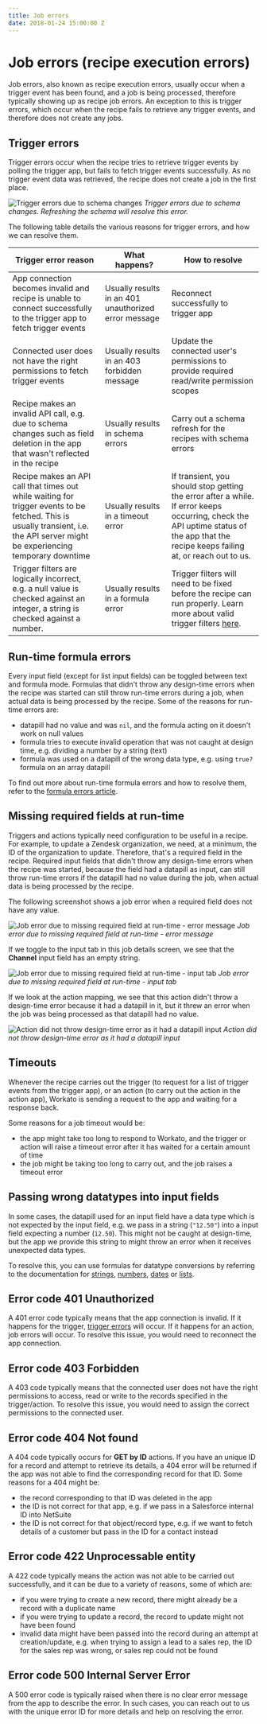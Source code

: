 ```yaml
---
title: Job errors
date: 2018-01-24 15:00:00 Z
---
```


# Job errors (recipe execution errors)
Job errors, also known as recipe execution errors, usually occur when a trigger event has been found, and a job is being processed, therefore typically showing up as recipe job errors. An exception to this is trigger errors, which occur when the recipe fails to retrieve any trigger events, and therefore does not create any jobs.

## Trigger errors
Trigger errors occur when the recipe tries to retrieve trigger events by polling the trigger app, but fails to fetch trigger events successfully. As no trigger event data was retrieved, the recipe does not create a job in the first place.

![Trigger errors due to schema changes](/assets/images/troubleshooting/trigger-errors.gif)
*Trigger errors due to schema changes. Refreshing the schema will resolve this error.*

The following table details the various reasons for trigger errors, and how we can resolve them.

| Trigger error reason                                                                                                                                                            | What happens?                                    | How to resolve                                                                                                                                                                         |
|---------------------------------------------------------------------------------------------------------------------------------------------------------------------------------|--------------------------------------------------|----------------------------------------------------------------------------------------------------------------------------------------------------------------------------------------|
| App connection becomes invalid and recipe is unable to connect successfully to the trigger app to fetch trigger events                                                          | Usually results in an 401 unauthorized error message | Reconnect successfully to trigger app                                                                                                                                                  |
| Connected user does not have the right permissions to fetch trigger events                                                                                                      | Usually results in an 403 forbidden message | Update the connected user's permissions to provide required read/write permission scopes                                                                                               |
| Recipe makes an invalid API call, e.g. due to schema changes such as field deletion in the app that wasn't reflected in the recipe                                              | Usually results in schema errors                 | Carry out a schema refresh for the recipes with schema errors                                                                                                                          |
| Recipe makes an API call that times out while waiting for trigger events to be fetched. This is usually transient, i.e. the API server might be experiencing temporary downtime | Usually results in a timeout error               | If transient, you should stop getting the error after a while.  If error keeps occurring, check the API uptime status of the app that the recipe keeps failing at, or reach out to us. |
| Trigger filters are logically incorrect, e.g. a null value is checked against an integer, a string is checked against a number.                                                 | Usually results in a formula error               | Trigger filters will need to be fixed before the recipe can run properly. Learn more about valid trigger filters [here](/features/if-conditions.md).                                   |

## Run-time formula errors
Every input field (except for list input fields) can be toggled between text and formula mode. Formulas that didn't throw any design-time errors when the recipe was started can still throw run-time errors during a job, when actual data is being processed by the recipe. Some of the reasons for run-time errors are:
- datapill had no value and was `nil`, and the formula acting on it doesn't work on null values
- formula tries to execute invalid operation that was not caught at design time, e.g. dividing a number by a string (text)
- formula was used on a datapill of the wrong data type, e.g. using `true?` formula on an array datapill

To find out more about run-time formula errors and how to resolve them, refer to the [formula errors article](/recipes/formula-errors.md#formula-errors).

## Missing required fields at run-time
Triggers and actions typically need configuration to be useful in a recipe. For example, to update a Zendesk organization, we need, at a minimum, the ID of the organization to update. Therefore, that's a required field in the recipe. Required input fields that didn't throw any design-time errors when the recipe was started, because the field had a datapill as input, can still throw run-time errors if the datapill had no value during the job, when actual data is being processed by the recipe.

The following screenshot shows a job error when a required field does not have any value. 

![Job error due to missing required field at run-time - error message](/assets/images/troubleshooting/run-time-error-message.png)
*Job error due to missing required field at run-time - error message*

If we toggle to the input tab in this job details screen, we see that the **Channel** input field has an empty string.

![Job error due to missing required field at run-time - input tab](/assets/images/troubleshooting/run-time-error-input.png)
*Job error due to missing required field at run-time - input tab*

If we look at the action mapping, we see that this action didn't throw a design-time error because it had a datapill in it, but it threw an error when the job was being processed as that datapill had no value. 

![Action did not throw design-time error as it had a datapill input](/assets/images/troubleshooting/run-time-error-action-mapping.png)
*Action did not throw design-time error as it had a datapill input*

## Timeouts
Whenever the recipe carries out the trigger (to request for a list of trigger events from the trigger app), or an action (to carry out the action in the action app), Workato is sending a request to the app and waiting for a response back.

Some reasons for a job timeout would be:
- the app might take too long to respond to Workato, and the trigger or action will raise a timeout error after it has waited for a certain amount of time
- the job might be taking too long to carry out, and the job raises a timeout error

## Passing wrong datatypes into input fields
In some cases, the datapill used for an input field have a data type which is not expected by the input field, e.g. we pass in a string (`"12.50"`) into a input field expecting a number (`12.50`). This might not be caught at design-time, but the app we provide this string to might throw an error when it receives unexpected data types.

To resolve this, you can use formulas for datatype conversions by referring to the documentation for [strings](/formulas/string-formulas.md#conversion-of-strings-to-other-data-types), [numbers](/formulas/number-formulas.md#conversions), [dates](/formulas/date-formulas.md#converting-datetime-to-date) or [lists](/formulas/array-list-formulas.md#conversion).

## Error code 401 Unauthorized
A 401 error code typically means that the app connection is invalid. If it happens for the trigger, [trigger errors](#trigger-errors) will occur. If it happens for an action, job errors will occur. To resolve this issue, you would need to reconnect the app connection.

## Error code 403 Forbidden
A 403 code typically means that the connected user does not have the right permissions to access, read or write to the records specified in the trigger/action. To resolve this issue, you would need to assign the correct permissions to the connected user.

## Error code 404 Not found
A 404 code typically occurs for **GET by ID** actions. If you have an unique ID for a record and attempt to retrieve its details, a 404 error will be returned if the app was not able to find the corresponding record for that ID. Some reasons for a 404 might be:
- the record corresponding to that ID was deleted in the app
- the ID is not correct for that app, e.g. if we pass in a Salesforce internal ID into NetSuite
- the ID is not correct for that object/record type, e.g. if we want to fetch details of a customer but pass in the ID for a contact instead

## Error code 422 Unprocessable entity
A 422 code typically means the action was not able to be carried out successfully, and it can be due to a variety of reasons, some of which are:
- if you were trying to create a new record, there might already be a record with a duplicate name
- if you were trying to update a record, the record to update might not have been found 
- invalid data might have been passed into the record during an attempt at creation/update, e.g. when trying to assign a lead to a sales rep, the ID for the sales rep was wrong, or sales rep could not be found

## Error code 500 Internal Server Error
A 500 error code is typically raised when there is no clear error message from the app to describe the error. In such cases, you can reach out to us with the unique error ID for more details and help on resolving the error.
